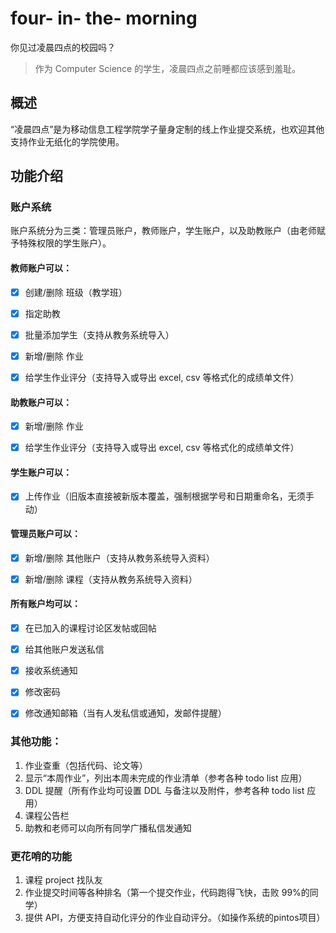 # four- in- the- morning
你见过凌晨四点的校园吗？

 > 作为 Computer Science 的学生，凌晨四点之前睡都应该感到羞耻。

## 概述

“凌晨四点”是为移动信息工程学院学子量身定制的线上作业提交系统，也欢迎其他支持作业无纸化的学院使用。

## 功能介绍

### 账户系统

账户系统分为三类：管理员账户，教师账户，学生账户，以及助教账户（由老师赋予特殊权限的学生账户）。

#### 教师账户可以：

- [x] 创建/删除 班级（教学班）

- [x] 指定助教

- [x] 批量添加学生（支持从教务系统导入）

- [x] 新增/删除 作业

- [x] 给学生作业评分（支持导入或导出 excel, csv 等格式化的成绩单文件）

#### 助教账户可以：

- [x] 新增/删除 作业

- [x] 给学生作业评分（支持导入或导出 excel, csv 等格式化的成绩单文件）

#### 学生账户可以：

- [x] 上传作业（旧版本直接被新版本覆盖，强制根据学号和日期重命名，无须手动）

#### 管理员账户可以：

- [x] 新增/删除 其他账户（支持从教务系统导入资料）

- [x] 新增/删除 课程（支持从教务系统导入资料）

#### 所有账户均可以：

- [x] 在已加入的课程讨论区发帖或回帖

- [x] 给其他账户发送私信
 
- [x] 接收系统通知

- [x] 修改密码

- [x] 修改通知邮箱（当有人发私信或通知，发邮件提醒）

### 其他功能：

1. 作业查重（包括代码、论文等）
2. 显示“本周作业”，列出本周未完成的作业清单（参考各种 todo list 应用）
3. DDL 提醒（所有作业均可设置 DDL 与备注以及附件，参考各种 todo list 应用）
4. 课程公告栏
5. 助教和老师可以向所有同学广播私信发通知

### 更花哨的功能

1. 课程 project 找队友
2. 作业提交时间等各种排名（第一个提交作业，代码跑得飞快，击败 99%的同学）
3. 提供 API，方便支持自动化评分的作业自动评分。（如操作系统的pintos项目）
